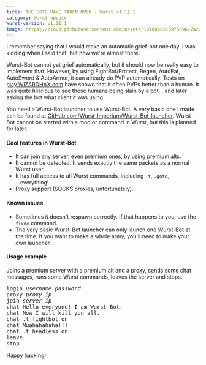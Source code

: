```yaml
---
title: THE BOTS HAVE TAKEN OVER - Wurst v1.11.1
category: Wurst-update
Wurst-version: v1.11.1
image: https://cloud.githubusercontent.com/assets/10100202/6975596/7a2271f2-d99e-11e4-8d14-5e1292c53b0a.jpg
---
```

I remember saying that I would make an automatic grief-bot one day. I was kidding when I said that, but now we're almost there.

Wurst-Bot cannot yet grief automatically, but it should now be really easy to implement that. However, by using FightBot/Protect, Regen, AutoEat, AutoSword & AutoArmor, it can already do PVP automatically. Tests on [play.WiZARDHAX.com](http://www.wizardhax.com/play) have shown that it often PVPs better than a human. It was quite hilarious to see these humans being slain by a bot... and later asking the bot what client it was using.
<!--read more-->

You need a Wurst-Bot launcher to use Wurst-Bot. A very basic one I made can be found at [GitHub.com/Wurst-Imperium/Wurst-Bot-launcher](https://github.com/Wurst-Imperium/Wurst-Bot-launcher/releases). Wurst-Bot cannot be started with a mod or command in Wurst, but this is planned for later.

#### Cool features in Wurst-Bot
- It can join any server, even premium ones, by using premium alts.
- It cannot be detected. It sends exactly the same packets as a normal Wurst user.
- It has full access to all Wurst commands, including `.t`, `.goto`, ...everything!
- Proxy support (SOCKS proxies, unfortunately).

#### Known issues
- Sometimes it doesn't respawn correctly. If that happens to you, use the `fixme` command.
- The very basic Wurst-Bot launcher can only launch one Wurst-Bot at the time. If you want to make a whole army, you'll need to make your own launcher.

#### Usage example
Joins a premium server with a premium alt and a proxy, sends some chat messages, runs some Wurst commands, leaves the server and stops.
<pre>
login <var>username</var> <var>password</var>
proxy <var>proxy_ip</var>
join <var>server_ip</var>
chat Hello everyone! I am Wurst-Bot.
chat Now I will kill you all.
chat .t fightbot on
chat Muahahahaha!!!
chat .t headless on
leave
stop
</pre>

Happy hacking!
